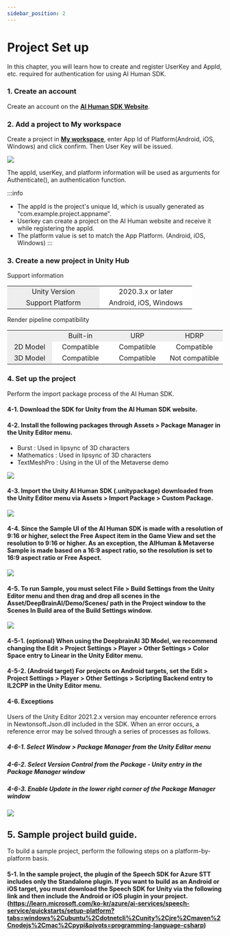 ```yaml
---
sidebar_position: 2
---
```


# Project Set up

In this chapter, you will learn how to create and register UserKey and AppId, etc. required for authentication for using AI Human SDK.

### 1. Create an account

Create an account on the **[AI Human SDK Website](https://www.aistudios.com/aihuman)**.

### 2. Add a project to My workspace

Create a project in **[My workspace](https://aihuman.aistudios.com/aihuman/sdk)**, enter App Id of Platform(Android, iOS, Windows) and click confirm. Then User Key will be issued.

<img src="/img/aihuman/unity/SDK_WebPage_UserKey.png" />

The appId, userKey, and platform information will be used as arguments for Authenticate(), an authentication function.

:::info

- The appId is the project's unique Id, which is usually generated as "com.example.project.appname".
- Userkey can create a project on the AI Human website and receive it while registering the appId.
- The platform value is set to match the App Platform. (Android, iOS, Windows)
  :::

### 3. Create a new project in Unity Hub

Support information

<table>
	<tr>
		<td width="200" align="center" bgcolor="#eeeeee">Unity Version</td>	
		<td width="200" align="center" bgcolor="#ffffff">2020.3.x or later</td>		
	</tr>
	<tr>
		<td width="200" align="center" bgcolor="#eeeeee">Support Platform</td>
		<td width="200" align="center" bgcolor="#ffffff">Android, iOS, Windows</td>
	</tr>	
</table>

Render pipeline compatibility

<table>
	<tr>
		<td width="200" align="center" bgcolor="#eeeeee"></td>	
		<td width="200" align="center" bgcolor="#eeeeee">Built-in</td>	
		<td width="200" align="center" bgcolor="#eeeeee">URP</td>
		<td width="200" align="center" bgcolor="#eeeeee">HDRP</td>		
	</tr>
	<tr>
		<td width="200" align="center" bgcolor="#eeeeee">2D Model</td>
		<td width="200" align="center" bgcolor="#ffffff">Compatible</td>
		<td width="200" align="center" bgcolor="#ffffff">Compatible</td>
		<td width="200" align="center" bgcolor="#ffffff">Compatible</td>
	</tr>
	<tr>
		<td width="200" align="center" bgcolor="#eeeeee">3D Model</td>
		<td width="200" align="center" bgcolor="#ffffff">Compatible</td>
		<td width="200" align="center" bgcolor="#ffffff">Compatible</td>
		<td width="200" align="center" bgcolor="#ffffff">Not compatible</td>
	</tr>	
</table>

### 4. Set up the project

Perform the import package process of the AI Human SDK.

#### 4-1. Download the SDK for Unity from the AI Human SDK website.

#### 4-2. Install the following packages through Assets > Package Manager in the Unity Editor menu.

- Burst : Used in lipsync of 3D characters
- Mathematics : Used in lipsync of 3D characters
- TextMeshPro : Using in the UI of the Metaverse demo

<img src="/img/aihuman/unity/package_manager.png" />

#### 4-3. Import the Unity AI Human SDK (.unitypackage) downloaded from the Unity Editor menu via Assets > Import Package > Custom Package.

<img src="/img/aihuman/unity/import_package.png" />

#### 4-4. Since the Sample UI of the AI Human SDK is made with a resolution of 9:16 or higher, select the Free Aspect item in the Game View and set the resolution to 9:16 or higher. As an exception, the AIHuman & Metaverse Sample is made based on a 16:9 aspect ratio, so the resolution is set to 16:9 aspect ratio or Free Aspect.

<img src="/img/aihuman/unity/aspect.png" />

#### 4-5. To run Sample, you must select File > Build Settings from the Unity Editor menu and then drag and drop all scenes in the Asset/DeepBrainAI/Demo/Scenes/ path in the Project window to the Scenes In Build area of the Build Settings window.

<img src="/img/aihuman/unity/build_setting.png" />

#### 4-5-1. (optional) When using the DeepbrainAI 3D Model, we recommend changing the Edit > Project Settings > Player > Other Settings > Color Space entry to Linear in the Unity Editor menu.

#### 4-5-2. (Android target) For projects on Android targets, set the Edit > Project Settings > Player > Other Settings > Scripting Backend entry to IL2CPP in the Unity Editor menu.

#### 4-6. Exceptions

Users of the Unity Editor 2021.2.x version may encounter reference errors in Newtonsoft.Json.dll included in the SDK. When an error occurs, a reference error may be solved through a series of processes as follows.

##### 4-6-1. Select Window > Package Manager from the Unity Editor menu

##### 4-6-2. Select Version Control from the Package - Unity entry in the Package Manager window

##### 4-6-3. Enable Update in the lower right corner of the Package Manager window

<img src="/img/aihuman/unity/Newtonsoft_Json.png" />

## 5. Sample project build guide.

To build a sample project, perform the following steps on a platform-by-platform basis.

#### 5-1. In the sample project, the plugin of the Speech SDK for Azure STT includes only the Standalone plugin. If you want to build as an Android or iOS target, you must download the Speech SDK for Unity via the following link and then include the Android or iOS plugin in your project. (https://learn.microsoft.com/ko-kr/azure/ai-services/speech-service/quickstarts/setup-platform?tabs=windows%2Cubuntu%2Cdotnetcli%2Cunity%2Cjre%2Cmaven%2Cnodejs%2Cmac%2Cpypi&pivots=programming-language-csharp)
